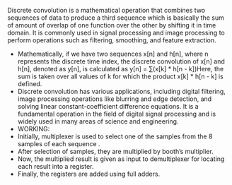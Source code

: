 Discrete convolution is a mathematical operation that combines two sequences of data to produce a 
third sequence which is basically the sum of amount of overlap of one function over the other by shifting it in time domain. It is commonly used in signal processing and image processing to perform operations 
such as filtering, smoothing, and feature extraction.
* Mathematically, if we have two sequences x[n] and h[n], where n represents the discrete time index, the 
discrete convolution of x[n] and h[n], denoted as y[n], is calculated as y[n] = ∑(x[k] * h[n - k])Here, the 
sum is taken over all values of k for which the product x[k] * h[n - k] is defined.
* Discrete convolution has various applications, including digital filtering, image processing operations like 
blurring and edge detection, and solving linear constant-coefficient difference equations. It is a 
fundamental operation in the field of digital signal processing and is widely used in many areas of science 
and engineering.
* WORKING: 
* Initially, multiplexer is used to select one of the samples from the 8 samples of each 
sequence . 
* After selection of samples, they are multiplied by booth’s multiplier.
* Now, the multiplied result is given as input to demultiplexer for locating each result into 
a register.
* Finally, the registers are added using full adders.
